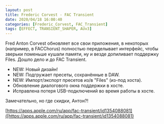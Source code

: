 ```yaml
---
layout: post
title: Frederic Corvest - FAC Transient
date: 2020/04/18 16:00:40
categories: [Frederic_Corvest, FAC_Transient]
tags: [EFFECT, TRANSIENT_SHAPER, AUv3]
---
```

Fred Anton Corvest обновляет все свои приложения, в некоторых (например, в FACChorus) полностью переделывает интерфейс, чтобы зверьки поменьше кушали памяти, ну и везде допиливает поддержку Files. Дошло дело и до FAC Transient.

* NEW: Новый дизайн!
* NEW: Подгружает пресеты, сохранённые в DAW.
* NEW: Импорт/экспорт пресетов из/в "Files" (из-под хоста).
* Обновление диалогового окна поддержки в хосте.
* Исправлена потеря USB-подключений во время работы в хосте.

Замечательно, но где скидки, Антон?! 

[https://apps.apple.com/ru/app/fac-transient/id1354088081]([https://apps.apple.com/ru/app/fac-transient/id1354088081)
